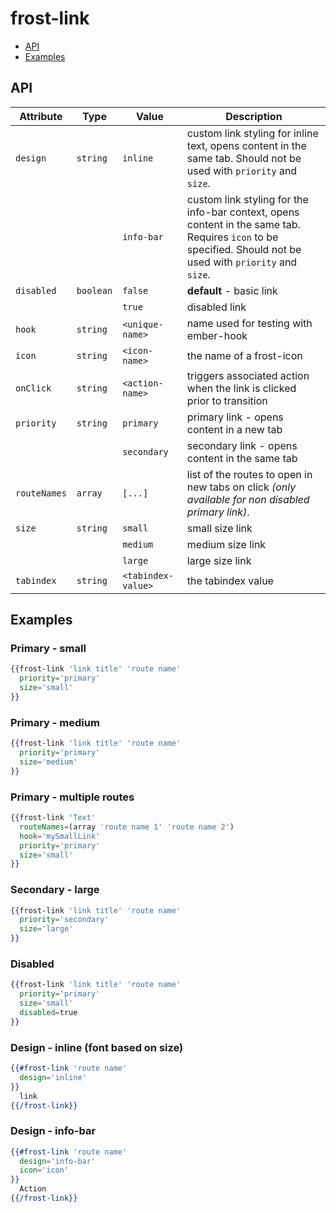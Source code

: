 # frost-link <br />
* [API](#api)
* [Examples](#examples)

## API

| Attribute | Type | Value | Description |
| --------- | ---- | ----- | -----------
| `design` | `string` | `inline` | custom link styling for inline text, opens content in the same tab.  Should not be used with `priority` and `size`. |
|  | | `info-bar` | custom link styling for the info-bar context, opens content in the same tab.  Requires `icon` to be specified.  Should not be used with `priority` and `size`. |
| `disabled` | `boolean` | `false` | **default** - basic link |
|  |  | `true` | disabled link |
| `hook` | `string` | `<unique-name>` | name used for testing with ember-hook |
| `icon` | `string` | `<icon-name>` | the name of a frost-icon |
| `onClick` |`string` | `<action-name>` | triggers associated action when the link is clicked prior to transition |
| `priority` | `string` | `primary` | primary link - opens content in a new tab |
|  |  | `secondary` | secondary link - opens content in the same tab |
| `routeNames` | `array` | `[...]` | list of the routes to open in new tabs on click <i>(only available for non disabled primary link)</i>. |
| `size` | `string` | `small` | small size link |
|  |  | `medium` | medium size link |
|  |  | `large` | large size link |
| `tabindex` | `string` | `<tabindex-value>` | the tabindex value |


## Examples

### Primary - small
```handlebars
{{frost-link 'link title' 'route name'
  priority='primary'
  size='small'
}}
```

### Primary - medium
```handlebars
{{frost-link 'link title' 'route name'
  priority='primary'
  size='medium'
}}
```

### Primary - multiple routes
```handlebars
{{frost-link 'Text'
  routeNames=(array 'route name 1' 'route name 2')
  hook='mySmallLink'
  priority='primary'
  size='small'
}}
```

### Secondary - large
```handlebars
{{frost-link 'link title' 'route name'
  priority='secondary'
  size='large'
}}
```

### Disabled
```handlebars
{{frost-link 'link title' 'route name'
  priority='primary'
  size='small'
  disabled=true
}}
```

### Design - inline (font based on size)
```handlebars
{{#frost-link 'route name'
  design='inline'
}}
  link
{{/frost-link}}
```

### Design - info-bar
```handlebars
{{#frost-link 'route name'
  design='info-bar'
  icon='icon'
}}
  Action
{{/frost-link}}
```
